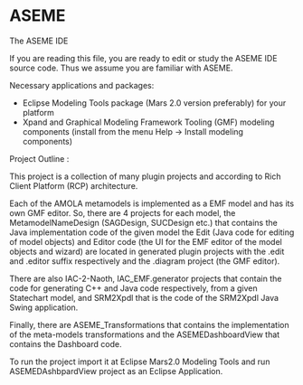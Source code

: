 # ASEME
The ASEME IDE

If you are reading this file, you are ready to edit or study the ASEME IDE source code.
Thus we assume you are familiar with ASEME.

Necessary applications and packages:

  - Eclipse Modeling Tools package (Mars 2.0 version preferably) for your platform
  - Xpand and Graphical Modeling Framework Tooling (GMF) modeling components 
    (install from the menu Help -> Install modeling components)

Project Outline :

  This project is a collection of many plugin projects and according to Rich Client Platform (RCP) architecture.

  Each of the AMOLA metamodels is implemented as a EMF model and has its own GMF editor.
  So, there are 4 projects for each model, the MetamodelNameDesign (SAGDesign, SUCDesign etc.) that contains 
  the Java implementation code of the given model the Edit (Java code for editing of model objects) 
  and Editor code (the UI for the EMF editor of the model objects and wizard) 
  are located in generated plugin projects with the .edit and .editor suffix 
  respectively and the .diagram project (the GMF editor).

  There are also IAC-2-Naoth, IAC_EMF.generator projects that  contain the code for generating C++  and Java code respectively,
  from a given Statechart model, and SRM2Xpdl that is the code of the SRM2Xpdl Java Swing application.
  
  Finally, there are ASEME_Transformations that contains the implementation of the meta-models transformations
  and the ASEMEDashboardView that contains the Dashboard code.
  
  
  
To run the project import it at Eclipse Mars2.0 Modeling Tools and run ASEMEDAshbpardView project as an Eclipse Application.
